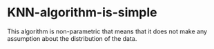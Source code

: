 # KNN-algorithm-is-simple
This algorithm is non-parametric that means that it does not make any assumption about the distribution of the data.
